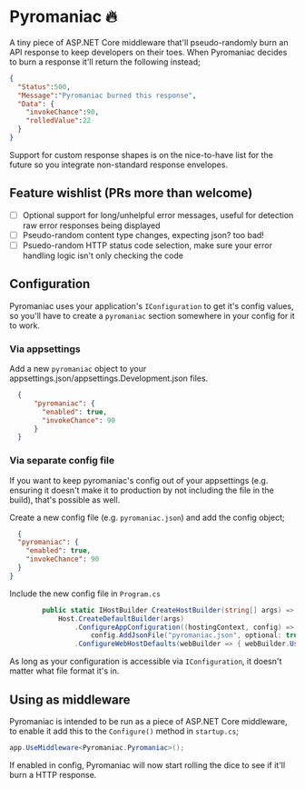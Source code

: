# Pyromaniac :fire:

A tiny piece of ASP.NET Core middleware that'll pseudo-randomly burn an API response to keep developers on their toes.
When Pyromaniac decides to burn a response it'll return the following instead;
```json
{
  "Status":500,
  "Message":"Pyromaniac burned this response",
  "Data": {
    "invokeChance":90,
    "rolledValue":22
  }
}
```

Support for custom response shapes is on the nice-to-have list for the future so you integrate non-standard response envelopes.

## Feature wishlist (PRs more than welcome)

- [ ] Optional support for long/unhelpful error messages, useful for detection raw error responses being displayed
- [ ] Pseudo-random content type changes, expecting json? too bad!
- [ ] Psuedo-random HTTP status code selection, make sure your error handling logic isn't only checking the code

## Configuration

Pyromaniac uses your application's `IConfiguration` to get it's config values, so you'll have to create a `pyromaniac` section somewhere
in your config for it to work. 

### Via appsettings

Add a new `pyromaniac` object to your appsettings.json/appsettings.Development.json files.
```json
  {
      "pyromaniac": {
        "enabled": true,
        "invokeChance": 90
      }
  }
```

### Via separate config file

If you want to keep pyromaniac's config out of your appsettings (e.g. ensuring it doesn't make it to production by not including the file in the build), that's possible as well.

Create a new config file (e.g. `pyromaniac.json`) and add the config object;
```json
  {
  "pyromaniac": {
    "enabled": true,
    "invokeChance": 90
  }
}
```

Include the new config file in `Program.cs`
```csharp
        public static IHostBuilder CreateHostBuilder(string[] args) =>
            Host.CreateDefaultBuilder(args)
                .ConfigureAppConfiguration((hostingContext, config) => 
                    config.AddJsonFile("pyromaniac.json", optional: true, reloadOnChange: true)) // Add this
                .ConfigureWebHostDefaults(webBuilder => { webBuilder.UseStartup<Startup>(); });
```

As long as your configuration is accessible via `IConfiguration`, it doesn't matter what file format it's in.

## Using as middleware

Pyromaniac is intended to be run as a piece of ASP.NET Core middleware, to enable it add this to the `Configure()` method in `startup.cs`;
```csharp
app.UseMiddleware<Pyromaniac.Pyromaniac>();
```

If enabled in config, Pyromaniac will now start rolling the dice to see if it'll burn a HTTP response.
